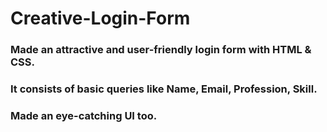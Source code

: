 # Creative-Login-Form

### Made an attractive and user-friendly login form with HTML & CSS.
### It consists of basic queries like Name, Email, Profession, Skill.
### Made an eye-catching UI too.
